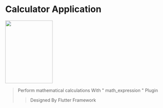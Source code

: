 # Calculator Application
<img src="https://github.com/ardavan8102/calculator/assets/77455553/fb84e787-1a53-4f14-b6fb-dfef642185a2" width="150" height="200">

> Perform mathematical calculations With " math_expression " Plugin
>> Designed By Flutter Framework
